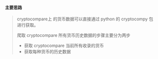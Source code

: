 #### 主要思路

> cryptocompare上 的货币数据可以直接通过 python 的 cryptocompy 包进行获取。
>
> 爬取 cryptocompare 所有货币历史数据的步骤主要分为两步
>
> * 获取 cryptocompare 当前所有收录的货币
> * 获取每种货币的历史数据
